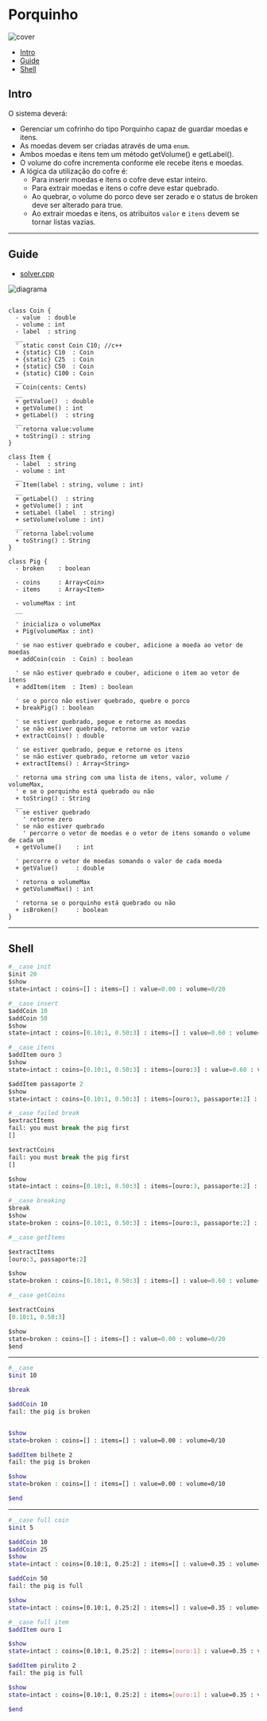 # Porquinho

![cover](cover.jpg)

[](toc)

- [Intro](#intro)
- [Guide](#guide)
- [Shell](#shell)
[](toc)

## Intro

O sistema deverá:

- Gerenciar um cofrinho do tipo Porquinho capaz de guardar moedas e itens.
- As moedas devem ser criadas através de uma `enum`.
- Ambos moedas e itens tem um método getVolume() e getLabel().
- O volume do cofre incrementa conforme ele recebe itens e moedas.
- A lógica da utilização do cofre é:
  - Para inserir moedas e itens o cofre deve estar inteiro.
  - Para extrair moedas e itens o cofre deve estar quebrado.
  - Ao quebrar, o volume do porco deve ser zerado e o status de broken deve ser alterado para true.
  - Ao extrair moedas e itens, os atribuitos `valor` e `itens` devem se tornar listas vazias.

***

## Guide

- [solver.cpp](.cache/draft.cpp)

![diagrama](diagrama.png)

[](load)[](diagrama.puml)[](plantuml:fenced:filter)

```plantuml

class Coin {
  - value  : double
  - volume : int
  - label  : string
  __
  ' static const Coin C10; //c++
  + {static} C10  : Coin
  + {static} C25  : Coin
  + {static} C50  : Coin
  + {static} C100 : Coin
  __
  + Coin(cents: Cents)
  __
  + getValue()  : double
  + getVolume() : int
  + getLabel()  : string
  __
  ' retorna value:volume
  + toString() : string
}

class Item {
  - label  : string
  - volume : int
  __
  + Item(label : string, volume : int)
  __
  + getLabel()  : string
  + getVolume() : int
  + setLabel (label  : string)
  + setVolume(volume : int)
  __
  ' retorna label:volume
  + toString() : String
}

class Pig {
  - broken    : boolean

  - coins     : Array<Coin>
  - items     : Array<Item>

  - volumeMax : int
  __
  
  ' inicializa o volumeMax
  + Pig(volumeMax : int)
  
  ' se nao estiver quebrado e couber, adicione a moeda ao vetor de moedas
  + addCoin(coin  : Coin) : boolean
  
  ' se não estiver quebrado e couber, adicione o item ao vetor de itens
  + addItem(item  : Item) : boolean
  
  ' se o porco não estiver quebrado, quebre o porco
  + breakPig() : boolean
  
  ' se estiver quebrado, pegue e retorne as moedas
  ' se não estiver quebrado, retorne um vetor vazio
  + extractCoins() : double
  
  ' se estiver quebrado, pegue e retorne os itens
  ' se não estiver quebrado, retorne um vetor vazio
  + extractItems() : Array<String>
  
  ' retorna uma string com uma lista de itens, valor, volume / volumeMax, 
  ' e se o porquinho está quebrado ou não
  + toString() : String
  __
  ' se estiver quebrado
    ' retorne zero
  ' se não estiver quebrado
    ' percorre o vetor de moedas e o vetor de itens somando o volume de cada um
  + getVolume()    : int

  ' percorre o vetor de moedas somando o valor de cada moeda
  + getValue()     : double

  ' retorna o volumeMax
  + getVolumeMax() : int

  ' retorna se o porquinho está quebrado ou não
  + isBroken()     : boolean
}
```

[](load)

***

## Shell

```py
#__case init
$init 20
$show
state=intact : coins=[] : items=[] : value=0.00 : volume=0/20

#__case insert
$addCoin 10
$addCoin 50
$show
state=intact : coins=[0.10:1, 0.50:3] : items=[] : value=0.60 : volume=4/20

#__case itens
$addItem ouro 3
$show
state=intact : coins=[0.10:1, 0.50:3] : items=[ouro:3] : value=0.60 : volume=7/20

$addItem passaporte 2
$show
state=intact : coins=[0.10:1, 0.50:3] : items=[ouro:3, passaporte:2] : value=0.60 : volume=9/20

#__case failed break
$extractItems
fail: you must break the pig first
[]

$extractCoins
fail: you must break the pig first
[]

$show
state=intact : coins=[0.10:1, 0.50:3] : items=[ouro:3, passaporte:2] : value=0.60 : volume=9/20

#__case breaking
$break
$show
state=broken : coins=[0.10:1, 0.50:3] : items=[ouro:3, passaporte:2] : value=0.60 : volume=0/20

#__case getItems

$extractItems
[ouro:3, passaporte:2]

$show
state=broken : coins=[0.10:1, 0.50:3] : items=[] : value=0.60 : volume=0/20

#__case getCoins

$extractCoins
[0.10:1, 0.50:3]

$show
state=broken : coins=[] : items=[] : value=0.00 : volume=0/20
$end
```

***

```sh
#__case
$init 10

$break

$addCoin 10
fail: the pig is broken


$show
state=broken : coins=[] : items=[] : value=0.00 : volume=0/10

$addItem bilhete 2
fail: the pig is broken

$show
state=broken : coins=[] : items=[] : value=0.00 : volume=0/10

$end
```

***

```sh
#__case full coin
$init 5

$addCoin 10
$addCoin 25
$show
state=intact : coins=[0.10:1, 0.25:2] : items=[] : value=0.35 : volume=3/5

$addCoin 50
fail: the pig is full

$show
state=intact : coins=[0.10:1, 0.25:2] : items=[] : value=0.35 : volume=3/5

#__case full item
$addItem ouro 1

$show
state=intact : coins=[0.10:1, 0.25:2] : items=[ouro:1] : value=0.35 : volume=4/5

$addItem pirulito 2
fail: the pig is full

$show
state=intact : coins=[0.10:1, 0.25:2] : items=[ouro:1] : value=0.35 : volume=4/5

$end
```
